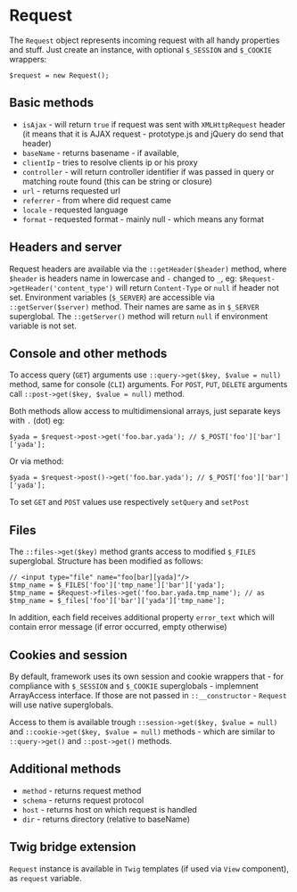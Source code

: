 # Request

The `Request` object represents incoming request with all handy properties and stuff.
Just create an instance, with optional `$_SESSION` and `$_COOKIE` wrappers:

	$request = new Request();

## Basic methods

 * `isAjax` - will return `true` if request was sent with `XMLHttpRequest` header (it means that it is AJAX request - prototype.js and jQuery do send that header)
 * `baseName` - returns basename - if available,
 * `clientIp` - tries to resolve clients ip or his proxy
 * `controller` - will return controller identifier if was passed in query or matching route found (this can be string or closure)
 * `url` - returns requested url
 * `referrer` - from where did request came
 * `locale` - requested language
 * `format` - requested format - mainly null - which means any format

## Headers and server

Request headers are available via the `::getHeader($header)` method, where `$header` is headers name in lowercase and `-` changed to `_`, eg: `$Request->getHeader('content_type')` will return `Content-Type` or `null` if header not set.
Environment variables (`$_SERVER`) are accessible via `::getServer($server)` method. Their names are same as in `$_SERVER` superglobal. The `::getServer()` method will return `null` if environment variable is not set.

## Console and other methods

To access query (`GET`) arguments use `::query->get($key, $value = null)` method, same for console (`CLI`) arguments.
For `POST`, `PUT`, `DELETE` arguments call `::post->get($key, $value = null)` method.

Both methods allow access to multidimensional arrays, just separate keys with `.` (dot) eg:

	$yada = $request->post->get('foo.bar.yada'); // $_POST['foo']['bar']['yada'];

Or via method:

	$yada = $request->post()->get('foo.bar.yada'); // $_POST['foo']['bar']['yada'];

To set `GET` and `POST` values use respectively `setQuery` and `setPost`

## Files

The `::files->get($key)` method grants access to modified `$_FILES` superglobal.
Structure has been modified as follows:

	// <input type="file" name="foo[bar][yada]"/>
	$tmp_name = $_FILES['foo']['tmp_name']['bar']['yada'];
	$tmp_name = $Request->files->get('foo.bar.yada.tmp_name'); // as $tmp_name = $_files['foo']['bar']['yada']['tmp_name'];

In addition, each field receives additional property `error_text` which will contain error message (if error occurred, empty otherwise)

## Cookies and session

By default, framework uses its own session and cookie wrappers that - for compliance with `$_SESSION` and `$_COOKIE` superglobals - implemnent ArrayAccess interface.
If those are not passed in `::__constructor` - `Request` will use native superglobals.

Access to them is available trough `::session->get($key, $value = null)` and `::cookie->get($key, $value = null)` methods - which are similar to `::query->get()` and `::post->get()` methods.

## Additional methods

 * `method` - returns request method
 * `schema` - returns request protocol
 * `host` - returns host on which request is handled
 * `dir` - returns directory (relative to baseName)

## Twig bridge extension

`Request` instance is available in `Twig` templates (if used via `View` component), as `request` variable.